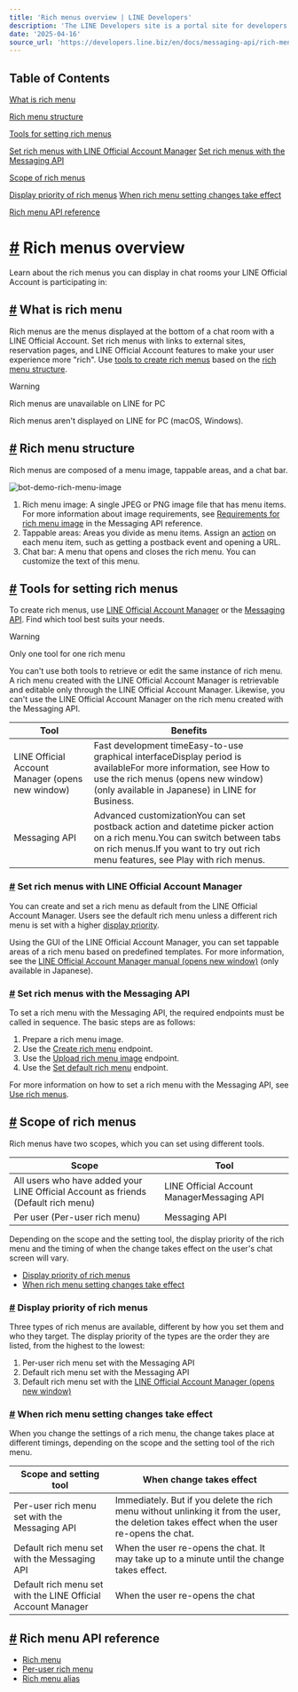 ```yaml
---
title: 'Rich menus overview | LINE Developers'
description: 'The LINE Developers site is a portal site for developers. It contains documents and tools that will help you use our various developer products. Creating LINE Login and Messaging API applications and services has never been easier!'
date: '2025-04-16'
source_url: 'https://developers.line.biz/en/docs/messaging-api/rich-menus-overview/'
---
```


## Table of Contents

[What is rich menu](#using-rich-menus-introduction)

[Rich menu structure](#rich-menu-structure)

[Tools for setting rich menus](#choosing-tool-for-creating-rich-menus)

[Set rich menus with LINE Official Account Manager](#creating-a-rich-menu-with-the-line-manager) [Set rich menus with the Messaging API](#creating-a-rich-menu-using-the-messaging-api)

[Scope of rich menus](#rich-menu-scope)

[Display priority of rich menus](#rich-menu-display) [When rich menu setting changes take effect](#when-setting-change-takes-effect)

[Rich menu API reference](#related-references)

# [#](#page-title) Rich menus overview

Learn about the rich menus you can display in chat rooms your LINE Official Account is participating in:

## [#](#using-rich-menus-introduction) What is rich menu

Rich menus are the menus displayed at the bottom of a chat room with a LINE Official Account. Set rich menus with links to external sites, reservation pages, and LINE Official Account features to make your user experience more "rich". Use [tools to create rich menus](#choosing-tool-for-creating-rich-menus) based on the [rich menu structure](#rich-menu-structure).

> [!warning]
> Rich menus are unavailable on LINE for PC
>
> Rich menus aren't displayed on LINE for PC (macOS, Windows).

## [#](#rich-menu-structure) Rich menu structure

Rich menus are composed of a menu image, tappable areas, and a chat bar.

![bot-demo-rich-menu-image](/assets/img/bot-demo-rich-menu-image.267d0e8c.png)

1. Rich menu image: A single JPEG or PNG image file that has menu items. For more information about image requirements, see [Requirements for rich menu image](../../../en/reference/messaging-api.md#upload-rich-menu-image-requirements) in the Messaging API reference.
2. Tappable areas: Areas you divide as menu items. Assign an [action](../../../en/reference/messaging-api.md#action-objects) on each menu item, such as getting a postback event and opening a URL.
3. Chat bar: A menu that opens and closes the rich menu. You can customize the text of this menu.

## [#](#choosing-tool-for-creating-rich-menus) Tools for setting rich menus

To create rich menus, use [LINE Official Account Manager](#creating-a-rich-menu-with-the-line-manager) or the [Messaging API](#creating-a-rich-menu-using-the-messaging-api). Find which tool best suits your needs.

> [!warning]
> Only one tool for one rich menu
>
> You can't use both tools to retrieve or edit the same instance of rich menu. A rich menu created with the LINE Official Account Manager is retrievable and editable only through the LINE Official Account Manager. Likewise, you can't use the LINE Official Account Manager on the rich menu created with the Messaging API.

| Tool                                             | Benefits                                                                                                                                                                                                   |
| ------------------------------------------------ | ---------------------------------------------------------------------------------------------------------------------------------------------------------------------------------------------------------- |
| LINE Official Account Manager (opens new window) | Fast development timeEasy-to-use graphical interfaceDisplay period is availableFor more information, see How to use the rich menus (opens new window) (only available in Japanese) in LINE for Business.   |
| Messaging API                                    | Advanced customizationYou can set postback action and datetime picker action on a rich menu.You can switch between tabs on rich menus.If you want to try out rich menu features, see Play with rich menus. |

### [#](#creating-a-rich-menu-with-the-line-manager) Set rich menus with LINE Official Account Manager

You can create and set a rich menu as default from the LINE Official Account Manager. Users see the default rich menu unless a different rich menu is set with a higher [display priority](#rich-menu-display).

Using the GUI of the LINE Official Account Manager, you can set tappable areas of a rich menu based on predefined templates. For more information, see the [LINE Official Account Manager manual (opens new window)](https://www.lycbiz.com/jp/manual/OfficialAccountManager/rich-menus/) (only available in Japanese).

### [#](#creating-a-rich-menu-using-the-messaging-api) Set rich menus with the Messaging API

To set a rich menu with the Messaging API, the required endpoints must be called in sequence. The basic steps are as follows:

1. Prepare a rich menu image.
2. Use the [Create rich menu](../../../en/reference/messaging-api.md#create-rich-menu) endpoint.
3. Use the [Upload rich menu image](../../../en/reference/messaging-api.md#upload-rich-menu-image) endpoint.
4. Use the [Set default rich menu](../../../en/reference/messaging-api.md#set-default-rich-menu) endpoint.

For more information on how to set a rich menu with the Messaging API, see [Use rich menus](../../../en/docs/messaging-api/using-rich-menus.md).

## [#](#rich-menu-scope) Scope of rich menus

Rich menus have two scopes, which you can set using different tools.

| Scope                                                                              | Tool                                       |
| ---------------------------------------------------------------------------------- | ------------------------------------------ |
| All users who have added your LINE Official Account as friends (Default rich menu) | LINE Official Account ManagerMessaging API |
| Per user (Per-user rich menu)                                                      | Messaging API                              |

Depending on the scope and the setting tool, the display priority of the rich menu and the timing of when the change takes effect on the user's chat screen will vary.

- [Display priority of rich menus](#rich-menu-display)
- [When rich menu setting changes take effect](#when-setting-change-takes-effect)

### [#](#rich-menu-display) Display priority of rich menus

Three types of rich menus are available, different by how you set them and who they target. The display priority of the types are the order they are listed, from the highest to the lowest:

1. Per-user rich menu set with the Messaging API
2. Default rich menu set with the Messaging API
3. Default rich menu set with the [LINE Official Account Manager (opens new window)](https://manager.line.biz)

### [#](#when-setting-change-takes-effect) When rich menu setting changes take effect

When you change the settings of a rich menu, the change takes place at different timings, depending on the scope and the setting tool of the rich menu.

| Scope and setting tool                                       | When change takes effect                                                                                                                    |
| ------------------------------------------------------------ | ------------------------------------------------------------------------------------------------------------------------------------------- |
| Per-user rich menu set with the Messaging API                | Immediately. But if you delete the rich menu without unlinking it from the user, the deletion takes effect when the user re-opens the chat. |
| Default rich menu set with the Messaging API                 | When the user re-opens the chat. It may take up to a minute until the change takes effect.                                                  |
| Default rich menu set with the LINE Official Account Manager | When the user re-opens the chat                                                                                                             |

## [#](#related-references) Rich menu API reference

- [Rich menu](../../../en/reference/messaging-api.md#rich-menu)
- [Per-user rich menu](../../../en/reference/messaging-api.md#per-user-rich-menu)
- [Rich menu alias](../../../en/reference/messaging-api.md#rich-menu-alias)
